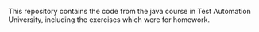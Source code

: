 This repository contains the code from the java course in Test Automation University, including the exercises which were for homework.
